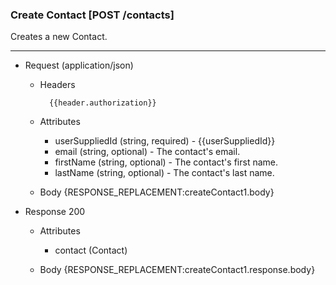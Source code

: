 ### Create Contact [POST /contacts]
Creates a new Contact. 

---
+ Request (application/json)
    + Headers
    
            {{header.authorization}}
            
    + Attributes 
        + userSuppliedId (string, required) - {{userSuppliedId}}
        + email (string, optional) - The contact's email.
        + firstName (string, optional) - The contact's first name.
        + lastName (string, optional) - The contact's last name.
        
            
    + Body
            {RESPONSE_REPLACEMENT:createContact1.body}

    
+ Response 200
    + Attributes 
        + contact (Contact)

    + Body
            {RESPONSE_REPLACEMENT:createContact1.response.body}
